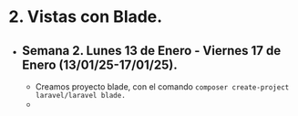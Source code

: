 # 2. Vistas con Blade.


- ## Semana 2. Lunes 13 de Enero - Viernes 17 de Enero (13/01/25-17/01/25).

  - Creamos proyecto blade, con el comando `composer create-project laravel/laravel blade.`
  -
